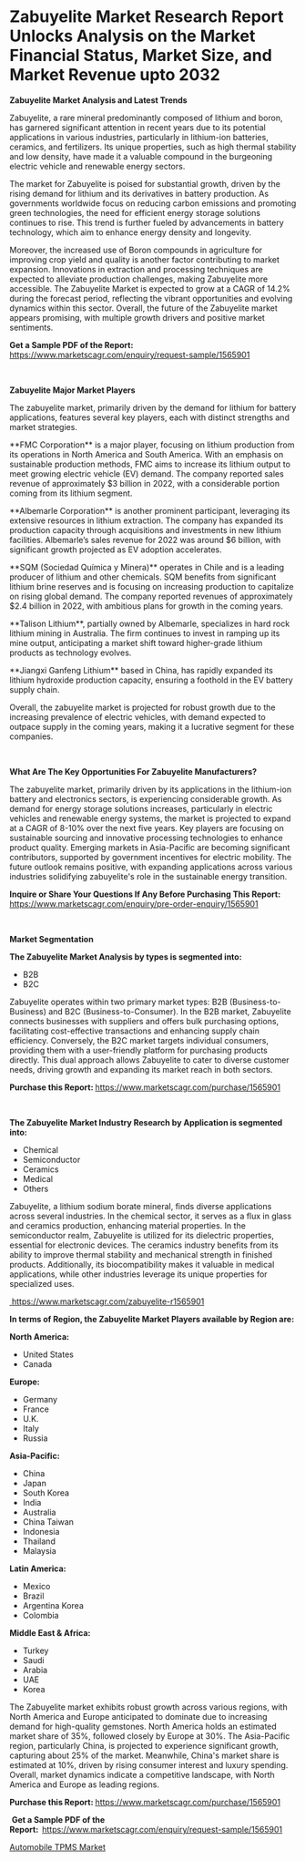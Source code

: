 <p><h1>Zabuyelite Market Research Report Unlocks Analysis on the Market Financial Status, Market Size, and Market Revenue upto 2032</h1></p><p><strong>Zabuyelite Market Analysis and Latest Trends</strong></p>
<p><p>Zabuyelite, a rare mineral predominantly composed of lithium and boron, has garnered significant attention in recent years due to its potential applications in various industries, particularly in lithium-ion batteries, ceramics, and fertilizers. Its unique properties, such as high thermal stability and low density, have made it a valuable compound in the burgeoning electric vehicle and renewable energy sectors.</p><p>The market for Zabuyelite is poised for substantial growth, driven by the rising demand for lithium and its derivatives in battery production. As governments worldwide focus on reducing carbon emissions and promoting green technologies, the need for efficient energy storage solutions continues to rise. This trend is further fueled by advancements in battery technology, which aim to enhance energy density and longevity.</p><p>Moreover, the increased use of Boron compounds in agriculture for improving crop yield and quality is another factor contributing to market expansion. Innovations in extraction and processing techniques are expected to alleviate production challenges, making Zabuyelite more accessible. The Zabuyelite Market is expected to grow at a CAGR of 14.2% during the forecast period, reflecting the vibrant opportunities and evolving dynamics within this sector. Overall, the future of the Zabuyelite market appears promising, with multiple growth drivers and positive market sentiments.</p></p>
<p><strong>Get a Sample PDF of the Report:&nbsp;</strong> <a href="https://www.marketscagr.com/enquiry/request-sample/1565901?utm_campaign=2655&utm_medium=2&utm_source=Github&utm_content=ia&utm_term=02032025&utm_id=zabuyelite">https://www.marketscagr.com/enquiry/request-sample/1565901</a></p>
<p>&nbsp;</p>
<p><strong>Zabuyelite Major Market Players</strong></p>
<p><p>The zabuyelite market, primarily driven by the demand for lithium for battery applications, features several key players, each with distinct strengths and market strategies.</p><p>**FMC Corporation** is a major player, focusing on lithium production from its operations in North America and South America. With an emphasis on sustainable production methods, FMC aims to increase its lithium output to meet growing electric vehicle (EV) demand. The company reported sales revenue of approximately $3 billion in 2022, with a considerable portion coming from its lithium segment.</p><p>**Albemarle Corporation** is another prominent participant, leveraging its extensive resources in lithium extraction. The company has expanded its production capacity through acquisitions and investments in new lithium facilities. Albemarle’s sales revenue for 2022 was around $6 billion, with significant growth projected as EV adoption accelerates.</p><p>**SQM (Sociedad Química y Minera)** operates in Chile and is a leading producer of lithium and other chemicals. SQM benefits from significant lithium brine reserves and is focusing on increasing production to capitalize on rising global demand. The company reported revenues of approximately $2.4 billion in 2022, with ambitious plans for growth in the coming years.</p><p>**Talison Lithium**, partially owned by Albemarle, specializes in hard rock lithium mining in Australia. The firm continues to invest in ramping up its mine output, anticipating a market shift toward higher-grade lithium products as technology evolves.</p><p>**Jiangxi Ganfeng Lithium** based in China, has rapidly expanded its lithium hydroxide production capacity, ensuring a foothold in the EV battery supply chain. </p><p>Overall, the zabuyelite market is projected for robust growth due to the increasing prevalence of electric vehicles, with demand expected to outpace supply in the coming years, making it a lucrative segment for these companies.</p></p>
<p>&nbsp;</p>
<p><strong>What Are The Key Opportunities For Zabuyelite Manufacturers?</strong></p>
<p><p>The zabuyelite market, primarily driven by its applications in the lithium-ion battery and electronics sectors, is experiencing considerable growth. As demand for energy storage solutions increases, particularly in electric vehicles and renewable energy systems, the market is projected to expand at a CAGR of 8-10% over the next five years. Key players are focusing on sustainable sourcing and innovative processing technologies to enhance product quality. Emerging markets in Asia-Pacific are becoming significant contributors, supported by government incentives for electric mobility. The future outlook remains positive, with expanding applications across various industries solidifying zabuyelite's role in the sustainable energy transition.</p></p>
<p><strong>Inquire or Share Your Questions If Any Before Purchasing This Report:</strong> <a href="https://www.marketscagr.com/enquiry/pre-order-enquiry/1565901?utm_campaign=2655&utm_medium=2&utm_source=Github&utm_content=ia&utm_term=02032025&utm_id=zabuyelite">https://www.marketscagr.com/enquiry/pre-order-enquiry/1565901</a></p>
<p>&nbsp;</p>
<p><strong>Market Segmentation</strong></p>
<p><strong>The Zabuyelite Market Analysis by types is segmented into:</strong></p>
<p><ul><li>B2B</li><li>B2C</li></ul></p>
<p><p>Zabuyelite operates within two primary market types: B2B (Business-to-Business) and B2C (Business-to-Consumer). In the B2B market, Zabuyelite connects businesses with suppliers and offers bulk purchasing options, facilitating cost-effective transactions and enhancing supply chain efficiency. Conversely, the B2C market targets individual consumers, providing them with a user-friendly platform for purchasing products directly. This dual approach allows Zabuyelite to cater to diverse customer needs, driving growth and expanding its market reach in both sectors.</p></p>
<p><strong>Purchase this Report:&nbsp;</strong><a href="https://www.marketscagr.com/purchase/1565901?utm_campaign=2655&utm_medium=2&utm_source=Github&utm_content=ia&utm_term=02032025&utm_id=zabuyelite">https://www.marketscagr.com/purchase/1565901</a></p>
<p>&nbsp;</p>
<p><strong>The Zabuyelite Market Industry Research by Application is segmented into:</strong></p>
<p><ul><li>Chemical</li><li>Semiconductor</li><li>Ceramics</li><li>Medical</li><li>Others</li></ul></p>
<p><p>Zabuyelite, a lithium sodium borate mineral, finds diverse applications across several industries. In the chemical sector, it serves as a flux in glass and ceramics production, enhancing material properties. In the semiconductor realm, Zabuyelite is utilized for its dielectric properties, essential for electronic devices. The ceramics industry benefits from its ability to improve thermal stability and mechanical strength in finished products. Additionally, its biocompatibility makes it valuable in medical applications, while other industries leverage its unique properties for specialized uses.</p></p>
<p><a href="https://www.marketscagr.com/zabuyelite-r1565901?utm_campaign=2655&utm_medium=2&utm_source=Github&utm_content=ia&utm_term=02032025&utm_id=zabuyelite">&nbsp;https://www.marketscagr.com/zabuyelite-r1565901</a></p>
<p><strong>In terms of Region, the Zabuyelite Market Players available by Region are:</strong></p>
<p>
    <p> <strong> North America: </strong>
        <ul>
            <li>United States</li>
            <li>Canada</li>
        </ul>
        </p> 
    <p> <strong> Europe: </strong>
        <ul>
            <li>Germany</li>
            <li>France</li>
            <li>U.K.</li>
            <li>Italy</li>
            <li>Russia</li>
        </ul>
        </p> 
    <p> <strong> Asia-Pacific: </strong>
        <ul>
            <li>China</li>
            <li>Japan</li>
            <li>South Korea</li>
            <li>India</li>
            <li>Australia</li>
            <li>China Taiwan</li>
            <li>Indonesia</li>
            <li>Thailand</li>
            <li>Malaysia</li>
        </ul>
        </p> 
    <p> <strong> Latin America: </strong>
        <ul>
            <li>Mexico</li>
            <li>Brazil</li>
            <li>Argentina Korea</li>
            <li>Colombia</li>
        </ul>
        </p> 
    <p> <strong> Middle East & Africa: </strong>
        <ul>
            <li>Turkey</li>
            <li>Saudi</li>
            <li>Arabia</li>
            <li>UAE</li>
            <li>Korea</li>
        </ul>
    </p>
    </p>
<p><p>The Zabuyelite market exhibits robust growth across various regions, with North America and Europe anticipated to dominate due to increasing demand for high-quality gemstones. North America holds an estimated market share of 35%, followed closely by Europe at 30%. The Asia-Pacific region, particularly China, is projected to experience significant growth, capturing about 25% of the market. Meanwhile, China's market share is estimated at 10%, driven by rising consumer interest and luxury spending. Overall, market dynamics indicate a competitive landscape, with North America and Europe as leading regions.</p></p>
<p><strong>Purchase this Report: </strong><a href="https://www.marketscagr.com/purchase/1565901?utm_campaign=2655&utm_medium=2&utm_source=Github&utm_content=ia&utm_term=02032025&utm_id=zabuyelite">https://www.marketscagr.com/purchase/1565901</a></p>
<p>&nbsp;<strong>Get a Sample PDF of the Report:&nbsp;&nbsp;</strong><a href="https://www.marketscagr.com/enquiry/request-sample/1565901?utm_campaign=2655&utm_medium=2&utm_source=Github&utm_content=ia&utm_term=02032025&utm_id=zabuyelite">https://www.marketscagr.com/enquiry/request-sample/1565901</a></p>
<p><strong></strong></p>
<p><p><a href="https://github.com/organophelia8282/Market-Research-Report-List-1/blob/main/automobile-tpms-market.md?utm_campaign=2655&utm_medium=2&utm_source=Github&utm_content=ia&utm_term=02032025&utm_id=zabuyelite">Automobile TPMS Market</a></p></p>